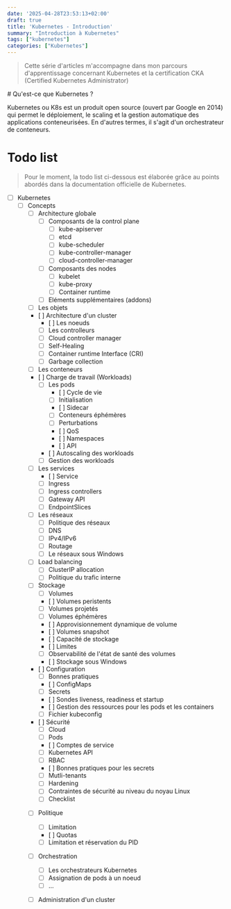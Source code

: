 ```yaml
---
date: '2025-04-28T23:53:13+02:00'
draft: true
title: 'Kubernetes - Introduction'
summary: "Introduction à Kubernetes"
tags: ["kubernetes"]
categories: ["Kubernetes"]
---
```


> Cette série d'articles m'accompagne dans mon parcours d'apprentissage concernant Kubernetes et la certification CKA (Certified Kubernetes Administrator)

# Qu'est-ce que Kubernetes ?

Kubernetes ou K8s est un produit open source (ouvert par Google en 2014) qui permet le déploiement, le scaling et la gestion automatique des applications conteneurisées. En d'autres termes, il s'agit d'un orchestrateur de conteneurs.

# Todo list

> Pour le moment, la todo list ci-dessous est élaborée grâce au points abordés dans la documentation officielle de Kubernetes.

- [ ] Kubernetes
    - [ ] Concepts
        - [ ] Architecture globale
            - [ ] Composants de la control plane
                - [ ] kube-apiserver
                - [ ] etcd
                - [ ] kube-scheduler
                - [ ] kube-controller-manager
                - [ ] cloud-controller-manager
            - [ ] Composants des nodes
                - [ ] kubelet
                - [ ] kube-proxy
                - [ ] Container runtime
            - [ ] Eléments supplémentaires (addons)
        - [ ] Les objets
        - [ ] Architecture d'un cluster
            - [ ] Les noeuds
            - [ ] Les controlleurs
            - [ ] Cloud controller manager
            - [ ] Self-Healing
            - [ ] Container runtime Interface (CRI)
            - [ ] Garbage collection
        - [ ] Les conteneurs
        - [ ] Charge de travail (Workloads)
            - [ ] Les pods
                - [ ] Cycle de vie
                - [ ] Initialisation
                - [ ] Sidecar
                - [ ] Conteneurs éphémères
                - [ ] Perturbations
                - [ ] QoS
                - [ ] Namespaces
                - [ ] API
            - [ ] Autoscaling des workloads
            - [ ] Gestion des workloads
        - [ ] Les services
            - [ ] Service
            - [ ] Ingress
            - [ ] Ingress controllers
            - [ ] Gateway API
            - [ ] EndpointSlices
        - [ ] Les réseaux
            - [ ] Politique des réseaux
            - [ ] DNS
            - [ ] IPv4/IPv6
            - [ ] Routage
            - [ ] Le réseaux sous Windows
        - [ ] Load balancing
            - [ ] ClusterIP allocation
            - [ ] Politique du trafic interne
        - [ ] Stockage
            - [ ] Volumes
            - [ ] Volumes peristents
            - [ ] Volumes projetés
            - [ ] Volumes éphémères
            - [ ] Approvisionnement dynamique de volume
            - [ ] Volumes snapshot
            - [ ] Capacité de stockage
            - [ ] Limites
            - [ ] Observabilité de l'état de santé des volumes
            - [ ] Stockage sous Windows
        - [ ] Configuration
            - [ ] Bonnes pratiques
            - [ ] ConfigMaps
            - [ ] Secrets
            - [ ] Sondes liveness, readiness et startup
            - [ ] Gestion des ressources pour les pods et les containers
            - [ ] Fichier kubeconfig
        - [ ] Sécurité
            - [ ] Cloud
            - [ ] Pods
            - [ ] Comptes de service
            - [ ] Kubernetes API
            - [ ] RBAC
            - [ ] Bonnes pratiques pour les secrets
            - [ ] Mutli-tenants
            - [ ] Hardening
            - [ ] Contraintes de sécurité au niveau du noyau Linux
            - [ ] Checklist
        - [ ] Politique
            - [ ] Limitation
            - [ ] Quotas
            - [ ] Limitation et réservation du PID
        - [ ] Orchestration
            - [ ] Les orchestrateurs Kubernetes
            - [ ] Assignation de pods à un noeud
            - [ ] ...
        - [ ] Administration d'un cluster

